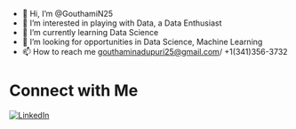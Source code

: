 - 👋 Hi, I’m @GouthamiN25
- 👀 I’m interested in playing with Data, a Data Enthusiast 
- 🌱 I’m currently learning Data Science
- 💞️ I’m looking for opportunities in Data Science, Machine Learning
- 📫 How to reach me gouthaminadupuri25@gmail.com/ +1(341)356-3732

<!---
GouthamiN25/GouthamiN25 is a ✨ special ✨ repository because its `README.md` (this file) appears on your GitHub profile.
You can click the Preview link to take a look at your changes.
--->

# Connect with Me
[![LinkedIn](https://upload.wikimedia.org/wikipedia/commons/c/ca/LinkedIn_logo_initials.png)](https://www.linkedin.com/in/gouthami-nadupuri)


